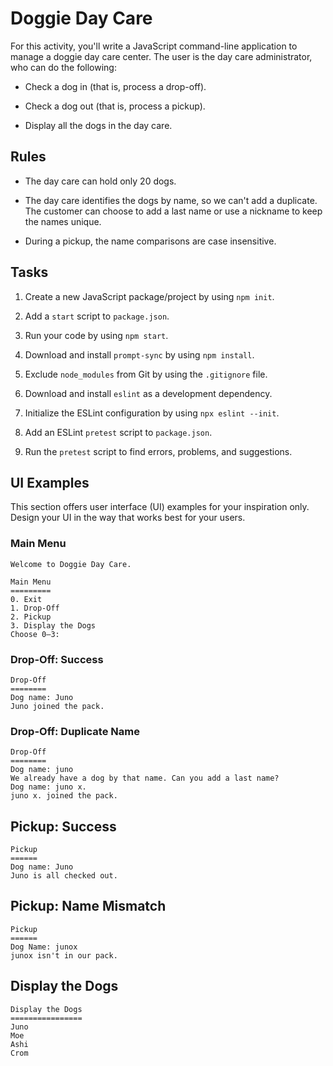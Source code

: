 # Doggie Day Care

For this activity, you'll write a JavaScript command-line application to manage a doggie day care center. The user is the day care administrator, who can do the following:

* Check a dog in (that is, process a drop-off).

* Check a dog out (that is, process a pickup).

* Display all the dogs in the day care.

## Rules

* The day care can hold only 20 dogs.

* The day care identifies the dogs by name, so we can't add a duplicate. The customer can choose to add a last name or use a nickname to keep the names unique.

* During a pickup, the name comparisons are case insensitive.

## Tasks

1. Create a new JavaScript package/project by using `npm init`.

2. Add a `start` script to `package.json`.

3. Run your code by using `npm start`.

4. Download and install `prompt-sync` by using `npm install`.

5. Exclude `node_modules` from Git by using the `.gitignore` file.

6. Download and install `eslint` as a development dependency.

7. Initialize the ESLint configuration by using `npx eslint --init`.

8. Add an ESLint `pretest` script to `package.json`.

9. Run the `pretest` script to find errors, problems, and suggestions.

## UI Examples

This section offers user interface (UI) examples for your inspiration only. Design your UI in the way that works best for your users.

### Main Menu

```text
Welcome to Doggie Day Care.

Main Menu
=========
0. Exit
1. Drop-Off
2. Pickup
3. Display the Dogs
Choose 0–3:
```

### Drop-Off: Success

```text
Drop-Off
========
Dog name: Juno
Juno joined the pack.
```

### Drop-Off: Duplicate Name

```text
Drop-Off
========
Dog name: juno
We already have a dog by that name. Can you add a last name?
Dog name: juno x.
juno x. joined the pack.
```

## Pickup: Success

```text
Pickup
======
Dog name: Juno
Juno is all checked out.
```

## Pickup: Name Mismatch

```text
Pickup
======
Dog Name: junox
junox isn't in our pack.
```

## Display the Dogs

```text
Display the Dogs
================
Juno
Moe
Ashi
Crom
```
